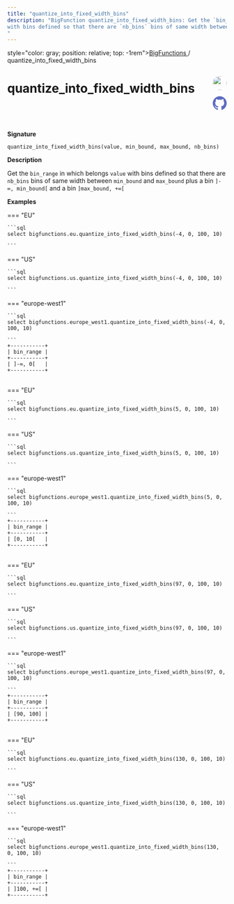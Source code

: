 ```yaml
---
title: "quantize_into_fixed_width_bins"
description: "BigFunction quantize_into_fixed_width_bins: Get the `bin_range` in which belongs `value`
with bins defined so that there are `nb_bins` bins of same width between `min_bound` and `max_bound` plus a bin `]-∞, min_bound[` and a bin `]max_bound, +∞[`
"
---
```


<span>style="color: gray; position: relative; top: -1rem"><a href="..">BigFunctions </a> / quantize_into_fixed_width_bins</span>

# quantize_into_fixed_width_bins


<div style="position: relative; top: -4rem; margin-bottom:  -2rem; text-align: right; z-index: 9999;">
  
  <a href="https://www.linkedin.com/in/paul-marcombes" title="Author: Paul Marcombes" target="_blank">
    <img src="https://lh3.googleusercontent.com/a-/ACB-R5RDf2yxcw1p_IYLCKmiUIScreatDdhG8B83om6Ohw=s260" width="32" style=" border-radius: 50% !important">
  </a>
  
  <a href="quantize_into_fixed_width_bins.yaml" title="Edit on GitHub" target="_blank"><svg xmlns="http://www.w3.org/2000/svg" width="32" height="32" viewBox="0 0 24 24"><path fill="#5d6cc0" d="M12 0c-6.626 0-12 5.373-12 12 0 5.302 3.438 9.8 8.207 11.387.599.111.793-.261.793-.577v-2.234c-3.338.726-4.033-1.416-4.033-1.416-.546-1.387-1.333-1.756-1.333-1.756-1.089-.745.083-.729.083-.729 1.205.084 1.839 1.237 1.839 1.237 1.07 1.834 2.807 1.304 3.492.997.107-.775.418-1.305.762-1.604-2.665-.305-5.467-1.334-5.467-5.931 0-1.311.469-2.381 1.236-3.221-.124-.303-.535-1.524.117-3.176 0 0 1.008-.322 3.301 1.23.957-.266 1.983-.399 3.003-.404 1.02.005 2.047.138 3.006.404 2.291-1.552 3.297-1.23 3.297-1.23.653 1.653.242 2.874.118 3.176.77.84 1.235 1.911 1.235 3.221 0 4.609-2.807 5.624-5.479 5.921.43.372.823 1.102.823 2.222v3.293c0 .319.192.694.801.576 4.765-1.589 8.199-6.086 8.199-11.386 0-6.627-5.373-12-12-12z"/></svg></a>
</div>



**Signature** 
```
quantize_into_fixed_width_bins(value, min_bound, max_bound, nb_bins)
```

**Description**

Get the `bin_range` in which belongs `value`
with bins defined so that there are `nb_bins` bins of same width between `min_bound` and `max_bound` plus a bin `]-∞, min_bound[` and a bin `]max_bound, +∞[`






**Examples**













=== "EU"

    ```sql
    select bigfunctions.eu.quantize_into_fixed_width_bins(-4, 0, 100, 10)
    
    ```




=== "US"

    ```sql
    select bigfunctions.us.quantize_into_fixed_width_bins(-4, 0, 100, 10)
    
    ```




=== "europe-west1"

    ```sql
    select bigfunctions.europe_west1.quantize_into_fixed_width_bins(-4, 0, 100, 10)
    
    ```









<pre style="margin-top: -1rem;">
<code style="padding-top: 0px; padding-bottom: 0px;">+-----------+
| bin_range |
+-----------+
| ]-∞, 0[   |
+-----------+
</code>
</pre>



















=== "EU"

    ```sql
    select bigfunctions.eu.quantize_into_fixed_width_bins(5, 0, 100, 10)
    
    ```




=== "US"

    ```sql
    select bigfunctions.us.quantize_into_fixed_width_bins(5, 0, 100, 10)
    
    ```




=== "europe-west1"

    ```sql
    select bigfunctions.europe_west1.quantize_into_fixed_width_bins(5, 0, 100, 10)
    
    ```









<pre style="margin-top: -1rem;">
<code style="padding-top: 0px; padding-bottom: 0px;">+-----------+
| bin_range |
+-----------+
| [0, 10[   |
+-----------+
</code>
</pre>



















=== "EU"

    ```sql
    select bigfunctions.eu.quantize_into_fixed_width_bins(97, 0, 100, 10)
    
    ```




=== "US"

    ```sql
    select bigfunctions.us.quantize_into_fixed_width_bins(97, 0, 100, 10)
    
    ```




=== "europe-west1"

    ```sql
    select bigfunctions.europe_west1.quantize_into_fixed_width_bins(97, 0, 100, 10)
    
    ```









<pre style="margin-top: -1rem;">
<code style="padding-top: 0px; padding-bottom: 0px;">+-----------+
| bin_range |
+-----------+
| [90, 100] |
+-----------+
</code>
</pre>



















=== "EU"

    ```sql
    select bigfunctions.eu.quantize_into_fixed_width_bins(130, 0, 100, 10)
    
    ```




=== "US"

    ```sql
    select bigfunctions.us.quantize_into_fixed_width_bins(130, 0, 100, 10)
    
    ```




=== "europe-west1"

    ```sql
    select bigfunctions.europe_west1.quantize_into_fixed_width_bins(130, 0, 100, 10)
    
    ```









<pre style="margin-top: -1rem;">
<code style="padding-top: 0px; padding-bottom: 0px;">+-----------+
| bin_range |
+-----------+
| ]100, +∞[ |
+-----------+
</code>
</pre>









